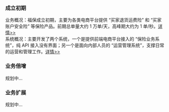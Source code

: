 ### 成立初期

业务概况：福保成立初期，主要为各类电商平台提供 “买家退货运费险” 和 “买家账户安全险” 等保险产品。前期总单量大约 1 万单/天，高峰期大约为 1 单/秒。[详情>>](./成立初期业务梳理.md)  
系统概况：主要开发了两个系统，一个是提供前端电商平台接入的 “保险业务系统”，纯 API 接入没有界面；另一个是面向内部人员的 “运营管理系统”，支撑日常的运营和管理工作。[详情>>](./成立初期系统设计.md)

### 业务倍增

规划中...

### 业务扩展

规划中...
